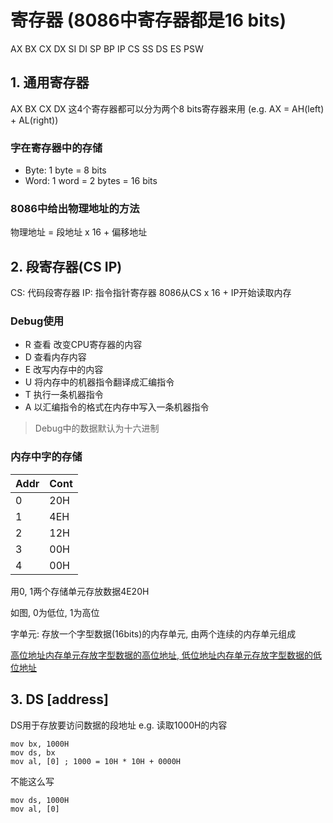 # 寄存器 (8086中寄存器都是16 bits)
AX BX CX DX SI DI SP BP IP CS SS DS ES PSW

## 1. 通用寄存器
AX BX CX DX
这4个寄存器都可以分为两个8 bits寄存器来用
(e.g. AX = AH(left) + AL(right))

### 字在寄存器中的存储

- Byte: 1 byte = 8 bits
- Word: 1 word = 2 bytes = 16 bits

### 8086中给出物理地址的方法
物理地址 = 段地址 x 16 + 偏移地址

## 2. 段寄存器(CS IP)
CS: 代码段寄存器
IP: 指令指针寄存器
8086从CS x 16 + IP开始读取内存

### Debug使用
- R 查看 改变CPU寄存器的内容
- D 查看内存内容
- E 改写内存中的内容
- U 将内存中的机器指令翻译成汇编指令
- T 执行一条机器指令
- A 以汇编指令的格式在内存中写入一条机器指令
> Debug中的数据默认为十六进制
### 内存中字的存储
|Addr|Cont|
|--|--|
|0|20H|
|1|4EH|
|2|12H|
|3|00H|
|4|00H|

用0, 1两个存储单元存放数据4E20H

如图, 0为低位, 1为高位

字单元: 存放一个字型数据(16bits)的内存单元, 由两个连续的内存单元组成

<u>高位地址内存单元存放字型数据的高位地址, 低位地址内存单元存放字型数据的低位地址</u>

## 3. DS [address]
DS用于存放要访问数据的段地址
e.g. 读取1000H的内容
```
mov bx, 1000H
mov ds, bx
mov al, [0] ; 1000 = 10H * 10H + 0000H
```
不能这么写
```
mov ds, 1000H 
mov al, [0] 
```

